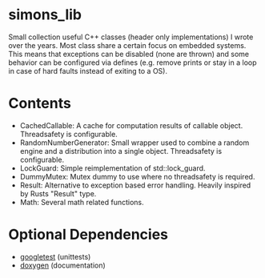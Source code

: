 # simons_lib
Small collection useful C++ classes (header only implementations) I wrote over the years.
Most class share a certain focus on embedded systems. This means that exceptions can be
disabled (none are thrown) and some behavior can be configured via defines (e.g. remove prints or
stay in a loop in case of hard faults instead of exiting to a OS).

# Contents
- CachedCallable: A cache for computation results of callable object. Threadsafety is configurable.
- RandomNumberGenerator: Small wrapper used to combine a random engine and a distribution into a single object. Threadsafety is configurable.
- LockGuard: Simple reimplementation of std::lock_guard.
- DummyMutex: Mutex dummy to use where no threadsafety is required.
- Result: Alternative to exception based error handling. Heavily inspired by Rusts "Result" type.
- Math: Several math related functions.

# Optional Dependencies
- [googletest](https://github.com/google/googletest) (unittests)
- [doxygen](www.doxygen.org) (documentation)
